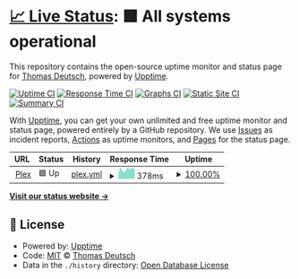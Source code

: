 # [📈 Live Status](https://monitoring.eighty-three.me): <!--live status--> **🟩 All systems operational**

This repository contains the open-source uptime monitor and status page for [Thomas Deutsch](https://monitoring.eighty-three.me), powered by [Upptime](https://github.com/upptime/upptime).

[![Uptime CI](https://github.com/tuxpeople/monitoring/workflows/Uptime%20CI/badge.svg)](https://github.com/tuxpeople/monitoring/actions?query=workflow%3A%22Uptime+CI%22)
[![Response Time CI](https://github.com/tuxpeople/monitoring/workflows/Response%20Time%20CI/badge.svg)](https://github.com/tuxpeople/monitoring/actions?query=workflow%3A%22Response+Time+CI%22)
[![Graphs CI](https://github.com/tuxpeople/monitoring/workflows/Graphs%20CI/badge.svg)](https://github.com/tuxpeople/monitoring/actions?query=workflow%3A%22Graphs+CI%22)
[![Static Site CI](https://github.com/tuxpeople/monitoring/workflows/Static%20Site%20CI/badge.svg)](https://github.com/tuxpeople/monitoring/actions?query=workflow%3A%22Static+Site+CI%22)
[![Summary CI](https://github.com/tuxpeople/monitoring/workflows/Summary%20CI/badge.svg)](https://github.com/tuxpeople/monitoring/actions?query=workflow%3A%22Summary+CI%22)

With [Upptime](https://upptime.js.org), you can get your own unlimited and free uptime monitor and status page, powered entirely by a GitHub repository. We use [Issues](https://github.com/tuxpeople/monitoring/issues) as incident reports, [Actions](https://github.com/tuxpeople/monitoring/actions) as uptime monitors, and [Pages](https://monitoring.eighty-three.me) for the status page.

<!--start: status pages-->
<!-- This summary is generated by Upptime (https://github.com/upptime/upptime) -->
<!-- Do not edit this manually, your changes will be overwritten -->
<!-- prettier-ignore -->
| URL | Status | History | Response Time | Uptime |
| --- | ------ | ------- | ------------- | ------ |
| <img alt="" src="https://icons.duckduckgo.com/ip3/plex.eighty-three.me.ico" height="13"> [Plex](http://plex.eighty-three.me:32400/identity) | 🟩 Up | [plex.yml](https://github.com/tuxpeople/monitoring/commits/HEAD/history/plex.yml) | <details><summary><img alt="Response time graph" src="./graphs/plex/response-time-week.png" height="20"> 378ms</summary><br><a href="https://monitoring.eighty-three.me/history/plex"><img alt="Response time 351" src="https://img.shields.io/endpoint?url=https%3A%2F%2Fraw.githubusercontent.com%2Ftuxpeople%2Fmonitoring%2FHEAD%2Fapi%2Fplex%2Fresponse-time.json"></a><br><a href="https://monitoring.eighty-three.me/history/plex"><img alt="24-hour response time 372" src="https://img.shields.io/endpoint?url=https%3A%2F%2Fraw.githubusercontent.com%2Ftuxpeople%2Fmonitoring%2FHEAD%2Fapi%2Fplex%2Fresponse-time-day.json"></a><br><a href="https://monitoring.eighty-three.me/history/plex"><img alt="7-day response time 378" src="https://img.shields.io/endpoint?url=https%3A%2F%2Fraw.githubusercontent.com%2Ftuxpeople%2Fmonitoring%2FHEAD%2Fapi%2Fplex%2Fresponse-time-week.json"></a><br><a href="https://monitoring.eighty-three.me/history/plex"><img alt="30-day response time 366" src="https://img.shields.io/endpoint?url=https%3A%2F%2Fraw.githubusercontent.com%2Ftuxpeople%2Fmonitoring%2FHEAD%2Fapi%2Fplex%2Fresponse-time-month.json"></a><br><a href="https://monitoring.eighty-three.me/history/plex"><img alt="1-year response time 344" src="https://img.shields.io/endpoint?url=https%3A%2F%2Fraw.githubusercontent.com%2Ftuxpeople%2Fmonitoring%2FHEAD%2Fapi%2Fplex%2Fresponse-time-year.json"></a></details> | <details><summary><a href="https://monitoring.eighty-three.me/history/plex">100.00%</a></summary><a href="https://monitoring.eighty-three.me/history/plex"><img alt="All-time uptime 100.00%" src="https://img.shields.io/endpoint?url=https%3A%2F%2Fraw.githubusercontent.com%2Ftuxpeople%2Fmonitoring%2FHEAD%2Fapi%2Fplex%2Fuptime.json"></a><br><a href="https://monitoring.eighty-three.me/history/plex"><img alt="24-hour uptime 100.00%" src="https://img.shields.io/endpoint?url=https%3A%2F%2Fraw.githubusercontent.com%2Ftuxpeople%2Fmonitoring%2FHEAD%2Fapi%2Fplex%2Fuptime-day.json"></a><br><a href="https://monitoring.eighty-three.me/history/plex"><img alt="7-day uptime 100.00%" src="https://img.shields.io/endpoint?url=https%3A%2F%2Fraw.githubusercontent.com%2Ftuxpeople%2Fmonitoring%2FHEAD%2Fapi%2Fplex%2Fuptime-week.json"></a><br><a href="https://monitoring.eighty-three.me/history/plex"><img alt="30-day uptime 100.00%" src="https://img.shields.io/endpoint?url=https%3A%2F%2Fraw.githubusercontent.com%2Ftuxpeople%2Fmonitoring%2FHEAD%2Fapi%2Fplex%2Fuptime-month.json"></a><br><a href="https://monitoring.eighty-three.me/history/plex"><img alt="1-year uptime 100.00%" src="https://img.shields.io/endpoint?url=https%3A%2F%2Fraw.githubusercontent.com%2Ftuxpeople%2Fmonitoring%2FHEAD%2Fapi%2Fplex%2Fuptime-year.json"></a></details>

<!--end: status pages-->

[**Visit our status website →**](https://monitoring.eighty-three.me)

## 📄 License

- Powered by: [Upptime](https://github.com/upptime/upptime)
- Code: [MIT](./LICENSE) © [Thomas Deutsch](https://monitoring.eighty-three.me)
- Data in the `./history` directory: [Open Database License](https://opendatacommons.org/licenses/odbl/1-0/)
